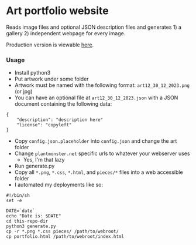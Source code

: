 # Art portfolio website

Reads image files and optional JSON description files and generates 1) a gallery 2) independent webpage for every image.

Production version is viewable [here](https://plantmonster.net/art-portfolio/).

### Usage

* Install python3
* Put artwork under some folder
* Artwork must be named with the following format: `art12_30_12_2023.png` (or jpg)
* You can have an optional file at `art12_30_12_2023.json` with a JSON document containing the following data:

```
{
    "description": "description here"
    "license": "copyleft"
}
```

* Copy `config.json.placeholder` into `config.json` and change the art folder
* Change `plantmonster.net` specific urls to whatever your webserver uses
	* Yes, I'm that lazy
* Run generate.py
* Copy all `*.png`, `*.css`, `*.html`, and `pieces/*` files into a web accessible folder
* I automated my deployments like so:

```
#!/bin/sh
set -e

DATE=`date`
echo "Date is: $DATE"
cd this-repo-dir
python3 generate.py
cp -r *.png *.css pieces/ /path/to/webroot/
cp portfolio.html /path/to/webroot/index.html
```
